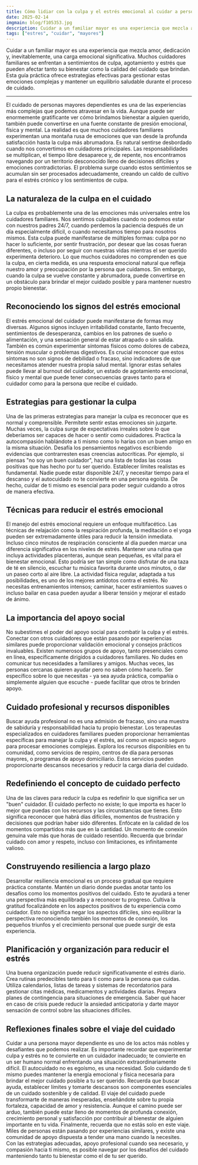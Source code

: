 ```yaml
---
title: Cómo lidiar con la culpa y el estrés emocional al cuidar a personas mayores
date: 2025-02-14
imgmain: blog/f105353.jpg
description: Cuidar a un familiar mayor es una experiencia que mezcla amor, dedicación y, inevitablemente, una carga emocional significativa.
tags: ["estres", "cuidar", "mayores"]
---
```


Cuidar a un familiar mayor es una experiencia que mezcla amor, dedicación y, inevitablemente, una carga emocional significativa. Muchos cuidadores familiares se enfrentan a sentimientos de culpa, agotamiento y estrés que pueden afectar tanto su bienestar como la calidad del cuidado que brindan. Esta guía práctica ofrece estrategias efectivas para gestionar estas emociones complejas y mantener un equilibrio saludable durante el proceso de cuidado.

---

El cuidado de personas mayores dependientes es una de las experiencias más complejas que podemos atravesar en la vida. Aunque puede ser enormemente gratificante ver cómo brindamos bienestar a alguien querido, también puede convertirse en una fuente constante de presión emocional, física y mental. La realidad es que muchos cuidadores familiares experimentan una montaña rusa de emociones que van desde la profunda satisfacción hasta la culpa más abrumadora.
Es natural sentirse desbordado cuando nos convertimos en cuidadores principales. Las responsabilidades se multiplican, el tiempo libre desaparece y, de repente, nos encontramos navegando por un territorio desconocido lleno de decisiones difíciles y emociones contradictorias. El problema surge cuando estos sentimientos se acumulan sin ser procesados adecuadamente, creando un caldo de cultivo para el estrés crónico y los sentimientos de culpa.

## La naturaleza de la culpa en el cuidado

La culpa es probablemente una de las emociones más universales entre los cuidadores familiares. Nos sentimos culpables cuando no podemos estar con nuestros padres 24/7, cuando perdemos la paciencia después de un día especialmente difícil, o cuando necesitamos tiempo para nosotros mismos. Esta culpa puede manifestarse de múltiples formas: culpa por no hacer lo suficiente, por sentir frustración, por desear que las cosas fueran diferentes, o incluso por seguir con nuestras vidas mientras el ser querido experimenta deterioro.
Lo que muchos cuidadores no comprenden es que la culpa, en cierta medida, es una respuesta emocional natural que refleja nuestro amor y preocupación por la persona que cuidamos. Sin embargo, cuando la culpa se vuelve constante y abrumadora, puede convertirse en un obstáculo para brindar el mejor cuidado posible y para mantener nuestro propio bienestar.

## Reconociendo los signos del estrés emocional

El estrés emocional del cuidador puede manifestarse de formas muy diversas. Algunos signos incluyen irritabilidad constante, llanto frecuente, sentimientos de desesperanza, cambios en los patrones de sueño o alimentación, y una sensación general de estar atrapado o sin salida. También es común experimentar síntomas físicos como dolores de cabeza, tensión muscular o problemas digestivos.
Es crucial reconocer que estos síntomas no son signos de debilidad o fracaso, sino indicadores de que necesitamos atender nuestra propia salud mental. Ignorar estas señales puede llevar al burnout del cuidador, un estado de agotamiento emocional, físico y mental que puede tener consecuencias graves tanto para el cuidador como para la persona que recibe el cuidado.

## Estrategias para gestionar la culpa

Una de las primeras estrategias para manejar la culpa es reconocer que es normal y comprensible. Permítete sentir estas emociones sin juzgarte. Muchas veces, la culpa surge de expectativas irreales sobre lo que deberíamos ser capaces de hacer o sentir como cuidadores.
Practica la autocompasión hablándote a ti mismo como lo harías con un buen amigo en la misma situación. Desafía los pensamientos negativos escribiendo evidencias que contrarresten esas creencias autocríticas. Por ejemplo, si piensas "no soy un buen cuidador", haz una lista de todas las cosas positivas que has hecho por tu ser querido.
Establecer límites realistas es fundamental. Nadie puede estar disponible 24/7, y necesitar tiempo para el descanso y el autocuidado no te convierte en una persona egoísta. De hecho, cuidar de ti mismo es esencial para poder seguir cuidando a otros de manera efectiva.

## Técnicas para reducir el estrés emocional

El manejo del estrés emocional requiere un enfoque multifacético. Las técnicas de relajación como la respiración profunda, la meditación o el yoga pueden ser extremadamente útiles para reducir la tensión inmediata. Incluso cinco minutos de respiración consciente al día pueden marcar una diferencia significativa en los niveles de estrés.
Mantener una rutina que incluya actividades placenteras, aunque sean pequeñas, es vital para el bienestar emocional. Esto podría ser tan simple como disfrutar de una taza de té en silencio, escuchar tu música favorita durante unos minutos, o dar un paseo corto al aire libre.
La actividad física regular, adaptada a tus posibilidades, es uno de los mejores antídotos contra el estrés. No necesitas entrenamientos intensos; caminar, hacer estiramientos suaves o incluso bailar en casa pueden ayudar a liberar tensión y mejorar el estado de ánimo.

## La importancia del apoyo social

No subestimes el poder del apoyo social para combatir la culpa y el estrés. Conectar con otros cuidadores que están pasando por experiencias similares puede proporcionar validación emocional y consejos prácticos invaluables. Existen numerosos grupos de apoyo, tanto presenciales como en línea, específicamente dirigidos a cuidadores familiares.
No dudes en comunicar tus necesidades a familiares y amigos. Muchas veces, las personas cercanas quieren ayudar pero no saben cómo hacerlo. Ser específico sobre lo que necesitas - ya sea ayuda práctica, compañía o simplemente alguien que escuche - puede facilitar que otros te brinden apoyo.

## Cuidado profesional y recursos disponibles

Buscar ayuda profesional no es una admisión de fracaso, sino una muestra de sabiduría y responsabilidad hacia tu propio bienestar. Los terapeutas especializados en cuidadores familiares pueden proporcionar herramientas específicas para manejar la culpa y el estrés, así como un espacio seguro para procesar emociones complejas.
Explora los recursos disponibles en tu comunidad, como servicios de respiro, centros de día para personas mayores, o programas de apoyo domiciliario. Estos servicios pueden proporcionarte descansos necesarios y reducir la carga diaria del cuidado.

## Redefiniendo el concepto de cuidado perfecto

Una de las claves para reducir la culpa es redefinir lo que significa ser un "buen" cuidador. El cuidado perfecto no existe; lo que importa es hacer lo mejor que puedas con los recursos y las circunstancias que tienes. Esto significa reconocer que habrá días difíciles, momentos de frustración y decisiones que podrían haber sido diferentes.
Enfócate en la calidad de los momentos compartidos más que en la cantidad. Un momento de conexión genuina vale más que horas de cuidado resentido. Recuerda que brindar cuidado con amor y respeto, incluso con limitaciones, es infinitamente valioso.

## Construyendo resiliencia a largo plazo

Desarrollar resiliencia emocional es un proceso gradual que requiere práctica constante. Mantén un diario donde puedas anotar tanto los desafíos como los momentos positivos del cuidado. Esto te ayudará a tener una perspectiva más equilibrada y a reconocer tu progreso.
Cultiva la gratitud focalizándote en los aspectos positivos de tu experiencia como cuidador. Esto no significa negar los aspectos difíciles, sino equilibrar la perspectiva reconociendo también los momentos de conexión, los pequeños triunfos y el crecimiento personal que puede surgir de esta experiencia.

## Planificación y organización para reducir el estrés

Una buena organización puede reducir significativamente el estrés diario. Crea rutinas predecibles tanto para ti como para la persona que cuidas. Utiliza calendarios, listas de tareas y sistemas de recordatorios para gestionar citas médicas, medicamentos y actividades diarias.
Prepara planes de contingencia para situaciones de emergencia. Saber qué hacer en caso de crisis puede reducir la ansiedad anticipatoria y darte mayor sensación de control sobre las situaciones difíciles.

## Reflexiones finales sobre el viaje del cuidado

Cuidar a una persona mayor dependiente es uno de los actos más nobles y desafiantes que podemos realizar. Es importante recordar que experimentar culpa y estrés no te convierte en un cuidador inadecuado; te convierte en un ser humano normal enfrentando una situación extraordinariamente difícil.
El autocuidado no es egoísmo, es una necesidad. Solo cuidando de ti mismo puedes mantener la energía emocional y física necesaria para brindar el mejor cuidado posible a tu ser querido. Recuerda que buscar ayuda, establecer límites y tomarte descansos son componentes esenciales de un cuidado sostenible y de calidad.
El viaje del cuidado puede transformarte de maneras inesperadas, enseñándote sobre tu propia fortaleza, capacidad de amor y resistencia. Aunque el camino puede ser arduo, también puede estar lleno de momentos de profunda conexión, crecimiento personal y satisfacción por contribuir al bienestar de alguien importante en tu vida.
Finalmente, recuerda que no estás solo en este viaje. Miles de personas están pasando por experiencias similares, y existe una comunidad de apoyo dispuesta a tender una mano cuando la necesites. Con las estrategias adecuadas, apoyo profesional cuando sea necesario, y compasión hacia ti mismo, es posible navegar por los desafíos del cuidado manteniendo tanto tu bienestar como el de tu ser querido.
